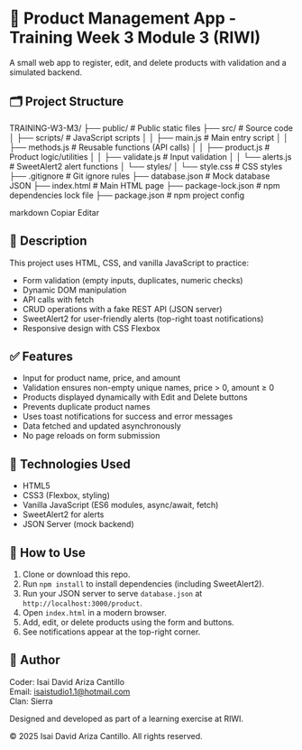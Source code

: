 # 🧮 Product Management App - Training Week 3 Module 3 (RIWI)  
A small web app to register, edit, and delete products with validation and a simulated backend.

## 🗂️ Project Structure  
TRAINING-W3-M3/
├── public/ # Public static files
├── src/ # Source code
│ ├── scripts/ # JavaScript scripts
│ │ ├── main.js # Main entry script
│ │ ├── methods.js # Reusable functions (API calls)
│ │ ├── product.js # Product logic/utilities
│ │ ├── validate.js # Input validation
│ │ └── alerts.js # SweetAlert2 alert functions
│ └── styles/
│ └── style.css # CSS styles
├── .gitignore # Git ignore rules
├── database.json # Mock database JSON
├── index.html # Main HTML page
├── package-lock.json # npm dependencies lock file
├── package.json # npm project config

markdown
Copiar
Editar

## 🧾 Description  
This project uses HTML, CSS, and vanilla JavaScript to practice:  
- Form validation (empty inputs, duplicates, numeric checks)  
- Dynamic DOM manipulation  
- API calls with fetch  
- CRUD operations with a fake REST API (JSON server)  
- SweetAlert2 for user-friendly alerts (top-right toast notifications)  
- Responsive design with CSS Flexbox  

## ✅ Features  
- Input for product name, price, and amount  
- Validation ensures non-empty unique names, price > 0, amount ≥ 0  
- Products displayed dynamically with Edit and Delete buttons  
- Prevents duplicate product names  
- Uses toast notifications for success and error messages  
- Data fetched and updated asynchronously  
- No page reloads on form submission  

## 🔧 Technologies Used  
- HTML5  
- CSS3 (Flexbox, styling)  
- Vanilla JavaScript (ES6 modules, async/await, fetch)  
- SweetAlert2 for alerts  
- JSON Server (mock backend)  

## 📂 How to Use  
1. Clone or download this repo.  
2. Run `npm install` to install dependencies (including SweetAlert2).  
3. Run your JSON server to serve `database.json` at `http://localhost:3000/product`.  
4. Open `index.html` in a modern browser.  
5. Add, edit, or delete products using the form and buttons.  
6. See notifications appear at the top-right corner.  

## 📄 Author  
Coder: Isai David Ariza Cantillo  
Email: isaistudio1.1@hotmail.com  
Clan: Sierra  

Designed and developed as part of a learning exercise at RIWI.  

© 2025 Isai David Ariza Cantillo. All rights reserved.  

